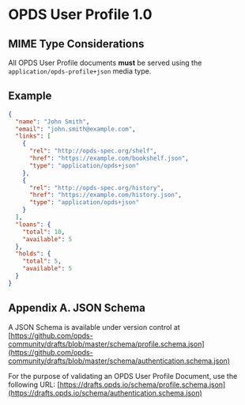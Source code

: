# OPDS User Profile 1.0

## MIME Type Considerations

All OPDS User Profile documents <strong class="rfc">must</strong> be served using the `application/opds-profile+json` media type.

## Example

```json
{
  "name": "John Smith",
  "email": "john.smith@example.com",
  "links": [
    {
      "rel": "http://opds-spec.org/shelf",
      "href": "https://example.com/bookshelf.json",
      "type": "application/opds+json"
    },
    {
      "rel": "http://opds-spec.org/history",
      "href": "https://example.com/history.json",
      "type": "application/opds+json"
    }
  ],
  "loans": {
    "total": 10,
    "available": 5
  },
  "holds": {
    "total": 5,
    "available": 5
  }
}
```

## Appendix A. JSON Schema

A JSON Schema is available under version control at [https://github.com/opds-community/drafts/blob/master/schema/profile.schema.json](https://github.com/opds-community/drafts/blob/master/schema/authentication.schema.json)

For the purpose of validating an OPDS User Profile Document, use the following URL: [https://drafts.opds.io/schema/profile.schema.json](https://drafts.opds.io/schema/authentication.schema.json)